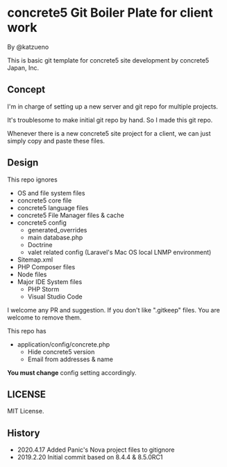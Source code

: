 # concrete5 Git Boiler Plate for client work

By @katzueno

This is basic git template for concrete5 site development by concrete5 Japan, Inc.

## Concept

I'm in charge of setting up a new server and git repo for multiple projects.

It's troublesome to make initial git repo by hand. So I made this git repo.

Whenever there is a new concrete5 site project for a client, we can just simply copy and paste these files.

## Design

This repo ignores

- OS and file system files
- concrete5 core file
- concrete5 language files
- concrete5 File Manager files & cache
- concrete5 config
    - generated_overrides
    - main database.php
    - Doctrine
    - valet related config (Laravel's Mac OS local LNMP environment)
- Sitemap.xml
- PHP Composer files
- Node files
- Major IDE System files
    - PHP Storm
    - Visual Studio Code

I welcome any PR and suggestion.
If you don't like ".gitkeep" files. You are welcome to remove them.

This repo has

- application/config/concrete.php
    - Hide concrete5 version
    - Email from addresses & name

**You must change** config setting accordingly.

## LICENSE

MIT License.

## History

- 2020.4.17 Added Panic's Nova project files to gitignore
- 2019.2.20 Initial commit based on 8.4.4 & 8.5.0RC1